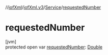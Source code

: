 //[iofXml](../../../index.md)/[iofXml.v3](../index.md)/[Service](index.md)/[requestedNumber](requested-number.md)

# requestedNumber

[jvm]\
protected open var [requestedNumber](requested-number.md): [Double](https://docs.oracle.com/javase/8/docs/api/java/lang/Double.html)
